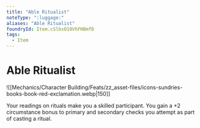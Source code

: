 ```yaml
---
title: "Able Ritualist"
noteType: ":luggage:"
aliases: "Able Ritualist"
foundryId: Item.cSlbsO10VhFHBmfD
tags:
  - Item
---
```


# Able Ritualist
![[Mechanics/Character Building/Feats/zz_asset-files/icons-sundries-books-book-red-exclamation.webp|150]]

Your readings on rituals make you a skilled participant. You gain a +2 circumstance bonus to primary and secondary checks you attempt as part of casting a ritual.
